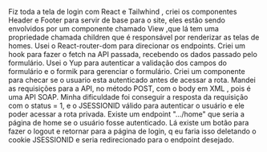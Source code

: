 Fiz toda a tela de login com React e Tailwhind , criei os componentes Header e Footer para servir de base para o site, eles estão sendo envolvidos por um componente chamado View ,que lá tem uma propriedade chamada children que é responsável por renderizar as telas de homes. Usei o React-router-dom para direcionar os endpoints. Criei um hook para fazer o fetch na API passada, recebendo os dados passado pelo formulário. Usei o Yup para autenticar a validação dos campos do formulário e o formik para gerenciar o formulário. Criei um componente para checar se o usuario esta autenticado antes de acessar a rota. Mandei as requisições para a API, no método POST, com o body em XML , pois é uma API SOAP. Minha dificuldade foi conseguir a resposta da requisição com o status = 1, e o JSESSIONID válido para autenticar o usuário e ele poder acessar a rota privada. Existe um endpoint ".../home" que seria a página de home se o usuário fosse autenticado. Lá existe um botão para fazer o logout e retornar para a página de login, q eu faria isso deletando o cookie JSESSIONID e seria redirecionado para o endpoint desejado.
